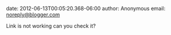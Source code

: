 date: 2012-06-13T00:05:20.368-06:00
author: Anonymous
email: noreply@blogger.com

Link is not working can you check it?
